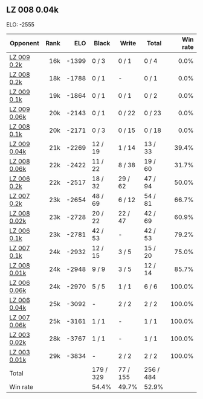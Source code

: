 ## LZ 008 0.04k ##

ELO: -2555

Opponent | Rank | ELO | Black | Write | Total | Win rate
---------|-----:|----:|-------|-------|-------|-------:
[LZ 009 0.2k](LZ%20009%200.2k.md) | 16k | -1399 | 0 / 3 | 0 / 1 | 0 / 4 | 0.0%
[LZ 008 0.2k](LZ%20008%200.2k.md) | 18k | -1788 | 0 / 1 | - | 0 / 1 | 0.0%
[LZ 009 0.1k](LZ%20009%200.1k.md) | 19k | -1864 | 0 / 1 | 0 / 1 | 0 / 2 | 0.0%
[LZ 009 0.06k](LZ%20009%200.06k.md) | 20k | -2143 | 0 / 1 | 0 / 22 | 0 / 23 | 0.0%
[LZ 008 0.1k](LZ%20008%200.1k.md) | 20k | -2171 | 0 / 3 | 0 / 15 | 0 / 18 | 0.0%
[LZ 009 0.04k](LZ%20009%200.04k.md) | 21k | -2269 | 12 / 19 | 1 / 14 | 13 / 33 | 39.4%
[LZ 008 0.06k](LZ%20008%200.06k.md) | 22k | -2422 | 11 / 22 | 8 / 38 | 19 / 60 | 31.7%
[LZ 006 0.2k](LZ%20006%200.2k.md) | 22k | -2517 | 18 / 32 | 29 / 62 | 47 / 94 | 50.0%
[LZ 007 0.2k](LZ%20007%200.2k.md) | 23k | -2654 | 48 / 69 | 6 / 12 | 54 / 81 | 66.7%
[LZ 008 0.02k](LZ%20008%200.02k.md) | 23k | -2728 | 20 / 22 | 22 / 47 | 42 / 69 | 60.9%
[LZ 006 0.1k](LZ%20006%200.1k.md) | 23k | -2781 | 42 / 53 | - | 42 / 53 | 79.2%
[LZ 007 0.1k](LZ%20007%200.1k.md) | 24k | -2932 | 12 / 15 | 3 / 5 | 15 / 20 | 75.0%
[LZ 008 0.01k](LZ%20008%200.01k.md) | 24k | -2948 | 9 / 9 | 3 / 5 | 12 / 14 | 85.7%
[LZ 006 0.06k](LZ%20006%200.06k.md) | 24k | -2970 | 5 / 5 | 1 / 1 | 6 / 6 | 100.0%
[LZ 006 0.04k](LZ%20006%200.04k.md) | 25k | -3092 | - | 2 / 2 | 2 / 2 | 100.0%
[LZ 007 0.06k](LZ%20007%200.06k.md) | 25k | -3161 | 1 / 1 | - | 1 / 1 | 100.0%
[LZ 003 0.02k](LZ%20003%200.02k.md) | 28k | -3767 | 1 / 1 | - | 1 / 1 | 100.0%
[LZ 003 0.01k](LZ%20003%200.01k.md) | 29k | -3834 | - | 2 / 2 | 2 / 2 | 100.0%
Total | | | 179 / 329 | 77 / 155 | 256 / 484 | 
Win rate| | | 54.4% | 49.7% | 52.9% | 
